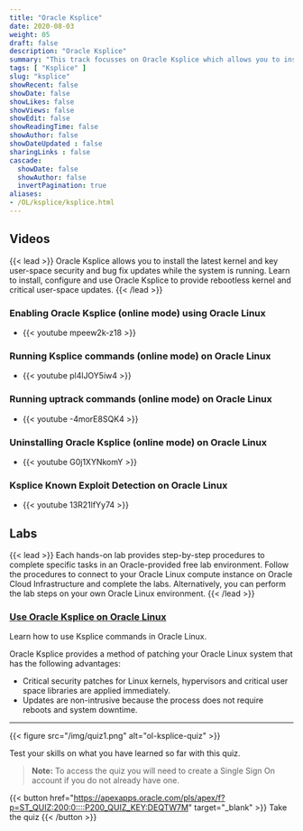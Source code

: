 ```yaml
---
title: "Oracle Ksplice"
date: 2020-08-03
weight: 05
draft: false
description: "Oracle Ksplice"
summary: "This track focusses on Oracle Ksplice which allows you to install the latest kernel and key user-space security and bug fix updates while the system is running. Learn to install, configure and use Oracle Ksplice to provide rebootless kernel and critical user-space updates."
tags: [ "Ksplice" ]
slug: "ksplice"
showRecent: false
showDate: false
showLikes: false
showViews: false
showEdit: false
showReadingTime: false
showAuthor: false
showDateUpdated : false
sharingLinks : false
cascade:
  showDate: false
  showAuthor: false
  invertPagination: true
aliases:
- /OL/ksplice/ksplice.html
---
```


## Videos

{{< lead >}} Oracle Ksplice allows you to install the latest kernel and key user-space security and bug fix updates while the system is running. Learn to install, configure and use Oracle Ksplice to provide rebootless kernel and critical user-space updates. {{< /lead >}}

### Enabling Oracle Ksplice (online mode) using Oracle Linux

- {{< youtube mpeew2k-z18 >}}

### Running Ksplice commands (online mode) on Oracle Linux

- {{< youtube pl4lJOY5iw4 >}}

### Running uptrack commands (online mode) on Oracle Linux

- {{< youtube -4morE8SQK4 >}}

### Uninstalling Oracle Ksplice (online mode) on Oracle Linux

- {{< youtube G0j1XYNkomY >}}

### Ksplice Known Exploit Detection on Oracle Linux

- {{< youtube 13R21lfYy74 >}}

## Labs

{{< lead >}} Each hands-on lab provides step-by-step procedures to complete specific tasks in an Oracle-provided free lab environment. Follow the procedures to connect to your Oracle Linux compute instance on Oracle Cloud Infrastructure and complete the labs. Alternatively, you can perform the lab steps on your own Oracle Linux environment. {{< /lead >}}

### [Use Oracle Ksplice on Oracle Linux](https://luna.oracle.com/lab/7bf9e1e8-691e-42d4-823d-6a0fad49791c)

Learn how to use Ksplice commands in Oracle Linux.

Oracle Ksplice provides a method of patching your Oracle Linux system that has the following advantages:

- Critical security patches for Linux kernels, hypervisors and critical user space libraries are applied immediately.
- Updates are non-intrusive because the process does not require reboots and system downtime.

---

{{< figure src="/img/quiz1.png" alt="ol-ksplice-quiz" >}}

Test your skills on what you have learned so far with this quiz.

> **Note:** To access the quiz you will need to create a Single Sign On account if you do not already have one.

{{< button href="https://apexapps.oracle.com/pls/apex/f?p=ST_QUIZ:200:0::::P200_QUIZ_KEY:DEQTW7M" target="_blank" >}}
Take the quiz
{{< /button >}}

